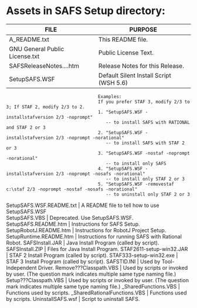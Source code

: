 
# Assets in SAFS Setup directory:

FILE                         |         PURPOSE
------------ | -------------
A_README.txt                    |       This README file.
GNU General Public License.txt  |       Public License Text.
SAFSReleaseNotes....htm         |       Release Notes for this Release.
SetupSAFS.WSF                   |       Default Silent Install Script (WSH 5.6)
                                       Examples:
                                       If you prefer STAF 3, modify 2/3 to 3; If STAF 2, modify 2/3 to 2.
                                       1. "SetupSAFS.WSF -installstafversion 2/3 -noprompt"
                                          -- to install SAFS with RATIONAL and STAF 2 or 3							   	  
                                       2. "SetupSAFS.WSF -installstafversion 2/3 -noprompt -norational"
                                          -- to install SAFS with STAF 2 or 3
                                       3. "SetupSAFS.WSF -nostaf -noprompt -norational"
                                          -- to install only SAFS									      									   
                                       4. "SetupSAFS.WSF -installstafversion 2/3 -noprompt -nosafs -norational"
                                       	  -- to install only STAF 2 or 3
                                       5. "SetupSAFS.WSF -removestaf c:\staf 2/3 -noprompt -nostaf -nosafs -norational"
                                          -- to uninstall only STAF 2 or 3
SetupSAFS.WSF.README.txt        |       A README file to tell how to use SetupSAFS.WSF									      									   
SetupSAFS.VBS                   |       Deprecated. Use SetupSAFS.WSF.
SetupSAFS.README.htm            |       Instructions for SAFS Setup.
SetupRobotJ.README.htm          |       Instructions for RobotJ Project Setup.
SetupRuntime.README.htm         |       Instructions for running SAFS with Rational Robot.
SAFSInstall.JAR                 |       Java Install Program (called by script).
SAFSInstall.ZIP                 |       Files for Java Install Program.
STAF2611-setup-win32.JAR        |       STAF 2 Install Program (called by script).
STAF333-setup-win32.exe         |       STAF 3 Install Program (called by script).
SAFSTID.INI                     |       Used by Tool-Independent Driver.
Remove???Classpath.VBS          |       Used by scripts or invoked by user. (The question mark indicates multiple same type naming file.)
Setup???Classpath.VBS           |       Used by scripts or invoked by user. (The question mark indicates multiple same type naming file.)
_SharedFunctions.VBS            |       Functions used by scripts.
_SharedRationalFunctions.VBS    |       Functions used by scripts.
UninstallSAFS.wsf               |       Script to uninstall SAFS. 